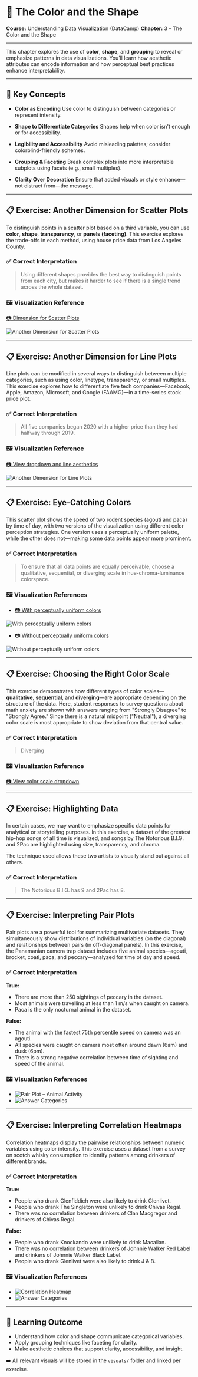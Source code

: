 # 🎨 The Color and the Shape

**Course:** Understanding Data Visualization (DataCamp)
**Chapter:** 3 – The Color and the Shape

---

This chapter explores the use of **color**, **shape**, and **grouping** to reveal or emphasize patterns in data visualizations. You’ll learn how aesthetic attributes can encode information and how perceptual best practices enhance interpretability.

---

## 🧠 Key Concepts

* **Color as Encoding**
  Use color to distinguish between categories or represent intensity.

* **Shape to Differentiate Categories**
  Shapes help when color isn't enough or for accessibility.

* **Legibility and Accessibility**
  Avoid misleading palettes; consider colorblind-friendly schemes.

* **Grouping & Faceting**
  Break complex plots into more interpretable subplots using facets (e.g., small multiples).

* **Clarity Over Decoration**
  Ensure that added visuals or style enhance—not distract from—the message.

---

## 📋 Exercise: Another Dimension for Scatter Plots

To distinguish points in a scatter plot based on a third variable, you can use **color**, **shape**, **transparency**, or **panels (faceting)**. This exercise explores the trade-offs in each method, using house price data from Los Angeles County.

### ✅ Correct Interpretation

> Using different shapes provides the best way to distinguish points from each city, but makes it harder to see if there is a single trend across the whole dataset.

### 🖼️ Visualization Reference

[📷 Dimension for Scatter Plots](https://github.com/VibeHarboe/Understanding-Data-Visualization/blob/b486e2b2c7099f715fce94181b9a1f44ef4061dc/visuals/The%20color%20and%20the%20shape/Another%20dimension%20for%20scatter%20plots_shape.png)

![Another Dimension for Scatter Plots](https://github.com/VibeHarboe/Understanding-Data-Visualization/blob/b486e2b2c7099f715fce94181b9a1f44ef4061dc/visuals/The%20color%20and%20the%20shape/Another%20dimension%20for%20scatter%20plots_shape.png "Another Dimension for Scatter Plots)")

---

## 📋 Exercise: Another Dimension for Line Plots

Line plots can be modified in several ways to distinguish between multiple categories, such as using color, linetype, transparency, or small multiples. This exercise explores how to differentiate five tech companies—Facebook, Apple, Amazon, Microsoft, and Google (FAAMG)—in a time-series stock price plot.

### ✅ Correct Interpretation

> All five companies began 2020 with a higher price than they had halfway through 2019.

### 🖼️ Visualization Reference

[📷 View dropdown and line aesthetics](https://github.com/VibeHarboe/Understanding-Data-Visualization/blob/e54a1bb6feba49008960f4d7a49f4fa8cd1b7f1e/visuals/The%20color%20and%20the%20shape/Another%20dimension%20for%20line%20plots_color.png)

![Another Dimension for Line Plots](https://github.com/VibeHarboe/Understanding-Data-Visualization/blob/e54a1bb6feba49008960f4d7a49f4fa8cd1b7f1e/visuals/The%20color%20and%20the%20shape/Another%20dimension%20for%20line%20plots_color.png "Another Dimension for Line Plots)")

---

## 📋 Exercise: Eye-Catching Colors

This scatter plot shows the speed of two rodent species (agouti and paca) by time of day, with two versions of the visualization using different color perception strategies. One version uses a perceptually uniform palette, while the other does not—making some data points appear more prominent.

### ✅ Correct Interpretation

> To ensure that all data points are equally perceivable, choose a qualitative, sequential, or diverging scale in hue-chroma-luminance colorspace.

### 🖼️ Visualization References

* [📷 With perceptually uniform colors](https://github.com/VibeHarboe/Understanding-Data-Visualization/blob/d1018940a50f5126f478d8649a077e0f489f7949/visuals/The%20color%20and%20the%20shape/Eye-catching%20colors_with_equal%20perception%20color%20palette.png)

![With perceptually uniform colors](https://github.com/VibeHarboe/Understanding-Data-Visualization/blob/d1018940a50f5126f478d8649a077e0f489f7949/visuals/The%20color%20and%20the%20shape/Eye-catching%20colors_with_equal%20perception%20color%20palette.png "With perceptually uniform colors)")

* [📷 Without perceptually uniform colors](https://github.com/VibeHarboe/Understanding-Data-Visualization/blob/d1018940a50f5126f478d8649a077e0f489f7949/visuals/The%20color%20and%20the%20shape/Eye-catching%20colors_without_equal%20perception%20color%20palette.png)

![Without perceptually uniform colors](https://github.com/VibeHarboe/Understanding-Data-Visualization/blob/d1018940a50f5126f478d8649a077e0f489f7949/visuals/The%20color%20and%20the%20shape/Eye-catching%20colors_without_equal%20perception%20color%20palette.png "Without perceptually uniform colors)")

---

## 📋 Exercise: Choosing the Right Color Scale

This exercise demonstrates how different types of color scales—**qualitative**, **sequential**, and **diverging**—are appropriate depending on the structure of the data. Here, student responses to survey questions about math anxiety are shown with answers ranging from "Strongly Disagree" to "Strongly Agree." Since there is a natural midpoint ("Neutral"), a diverging color scale is most appropriate to show deviation from that central value.

### ✅ Correct Interpretation

> Diverging

### 🖼️ Visualization Reference

[📷 View color scale dropdown](https://github.com/VibeHarboe/Understanding-Data-Visualization/blob/main/visuals/The%20Color%20and%20the%20Shape/4.%20Color%20Scale%20Dropdown.png)

---

## 📋 Exercise: Highlighting Data

In certain cases, we may want to emphasize specific data points for analytical or storytelling purposes. In this exercise, a dataset of the greatest hip-hop songs of all time is visualized, and songs by The Notorious B.I.G. and 2Pac are highlighted using size, transparency, and chroma.

The technique used allows these two artists to visually stand out against all others.

### ✅ Correct Interpretation

> The Notorious B.I.G. has 9 and 2Pac has 8.

---

## 📋 Exercise: Interpreting Pair Plots

Pair plots are a powerful tool for summarizing multivariate datasets. They simultaneously show distributions of individual variables (on the diagonal) and relationships between pairs (in off-diagonal panels). In this exercise, the Panamanian camera trap dataset includes five animal species—agouti, brocket, coati, paca, and peccary—analyzed for time of day and speed.

### ✅ Correct Interpretation

**True:**

* There are more than 250 sightings of peccary in the dataset.
* Most animals were travelling at less than 1 m/s when caught on camera.
* Paca is the only nocturnal animal in the dataset.

**False:**

* The animal with the fastest 75th percentile speed on camera was an agouti.
* All species were caught on camera most often around dawn (6am) and dusk (6pm).
* There is a strong negative correlation between time of sighting and speed of the animal.

### 🖼️ Visualization References

* ![Pair Plot – Animal Activity](https://github.com/VibeHarboe/Understanding-Data-Visualization/blob/main/visuals/The%20Color%20and%20the%20Shape/pairs-animal-activity-new1.png)
* ![Answer Categories](https://github.com/VibeHarboe/Understanding-Data-Visualization/blob/main/visuals/The%20Color%20and%20the%20Shape/pairs-animal-activity-new2.png)

---

## 📋 Exercise: Interpreting Correlation Heatmaps

Correlation heatmaps display the pairwise relationships between numeric variables using color intensity. This exercise uses a dataset from a survey on scotch whisky consumption to identify patterns among drinkers of different brands.

### ✅ Correct Interpretation

**True:**

* People who drank Glenfiddich were also likely to drink Glenlivet.
* People who drank The Singleton were unlikely to drink Chivas Regal.
* There was no correlation between drinkers of Clan Macgregor and drinkers of Chivas Regal.

**False:**

* People who drank Knockando were unlikely to drink Macallan.
* There was no correlation between drinkers of Johnnie Walker Red Label and drinkers of Johnnie Walker Black Label.
* People who drank Glenlivet were also likely to drink J & B.

### 🖼️ Visualization References

* ![Correlation Heatmap](https://github.com/VibeHarboe/Understanding-Data-Visualization/blob/main/visuals/The%20Color%20and%20the%20Shape/Interpreting%20correlation%20heatmaps_1.png)
* ![Answer Categories](https://github.com/VibeHarboe/Understanding-Data-Visualization/blob/main/visuals/The%20Color%20and%20the%20Shape/Interpreting%20correlation%20heatmaps_2.png)

---

## 🌟 Learning Outcome

* Understand how color and shape communicate categorical variables.
* Apply grouping techniques like faceting for clarity.
* Make aesthetic choices that support clarity, accessibility, and insight.

➡️ All relevant visuals will be stored in the `visuals/` folder and linked per exercise.


